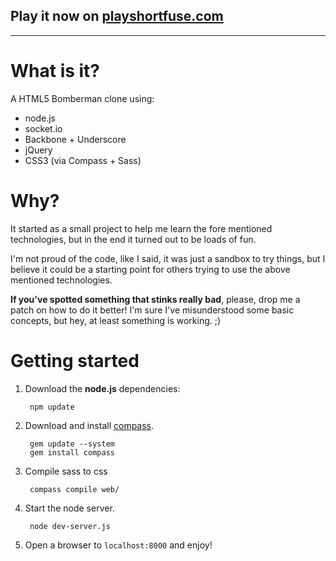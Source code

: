 Play it now on [playshortfuse.com](http://www.playshortfuse.com)
-------------------------

---


What is it?
================

A HTML5 Bomberman clone using:

 * node.js
 * socket.io
 * Backbone + Underscore
 * jQuery
 * CSS3 (via Compass + Sass)


Why?
======

It started as a small project to help me learn the fore mentioned technologies, but in the end it turned out to be loads of fun.

I'm not proud of the code, like I said, it was just a sandbox to try things, but I believe it could be a starting point for others trying to use the above mentioned technologies.

**If you've spotted something that stinks really bad**, please, drop me a patch on how to do it better! I'm sure I've misunderstood some basic concepts, but hey, at least something is working. ;)


Getting started
===============

1. Download the **node.js** dependencies:

		npm update


2. Download and install [compass](http://compass-style.org/install/).

		gem update --system
		gem install compass


3. Compile sass to css
		
		compass compile web/


4. Start the node server.
		
		node dev-server.js


5. Open a browser to `localhost:8000` and enjoy!


